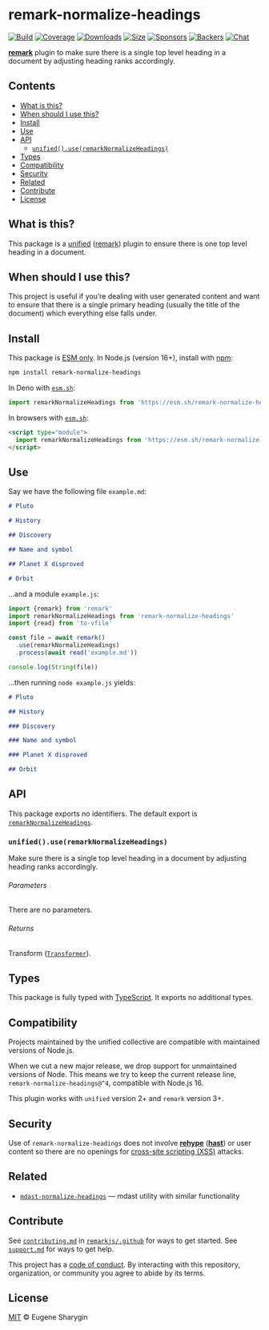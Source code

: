 # remark-normalize-headings

[![Build][build-badge]][build]
[![Coverage][coverage-badge]][coverage]
[![Downloads][downloads-badge]][downloads]
[![Size][size-badge]][size]
[![Sponsors][sponsors-badge]][collective]
[![Backers][backers-badge]][collective]
[![Chat][chat-badge]][chat]

**[remark][]** plugin to make sure there is a single top level heading in a
document by adjusting heading ranks accordingly.

## Contents

*   [What is this?](#what-is-this)
*   [When should I use this?](#when-should-i-use-this)
*   [Install](#install)
*   [Use](#use)
*   [API](#api)
    *   [`unified().use(remarkNormalizeHeadings)`](#unifieduseremarknormalizeheadings)
*   [Types](#types)
*   [Compatibility](#compatibility)
*   [Security](#security)
*   [Related](#related)
*   [Contribute](#contribute)
*   [License](#license)

## What is this?

This package is a [unified][] ([remark][]) plugin to ensure there is one top
level heading in a document.

## When should I use this?

This project is useful if you’re dealing with user generated content and want to
ensure that there is a single primary heading (usually the title of the
document) which everything else falls under.

## Install

This package is [ESM only][esm].
In Node.js (version 16+), install with [npm][]:

```sh
npm install remark-normalize-headings
```

In Deno with [`esm.sh`][esmsh]:

```js
import remarkNormalizeHeadings from 'https://esm.sh/remark-normalize-headings@4'
```

In browsers with [`esm.sh`][esmsh]:

```html
<script type="module">
  import remarkNormalizeHeadings from 'https://esm.sh/remark-normalize-headings@4?bundle'
</script>
```

## Use

Say we have the following file `example.md`:

```markdown
# Pluto

# History

## Discovery

## Name and symbol

## Planet X disproved

# Orbit
```

…and a module `example.js`:

```js
import {remark} from 'remark'
import remarkNormalizeHeadings from 'remark-normalize-headings'
import {read} from 'to-vfile'

const file = await remark()
  .use(remarkNormalizeHeadings)
  .process(await read('example.md'))

console.log(String(file))
```

…then running `node example.js` yields:

```markdown
# Pluto

## History

### Discovery

### Name and symbol

### Planet X disproved

## Orbit
```

## API

This package exports no identifiers.
The default export is
[`remarkNormalizeHeadings`][api-remark-normalize-headings].

### `unified().use(remarkNormalizeHeadings)`

Make sure there is a single top level heading in a document by adjusting
heading ranks accordingly.

###### Parameters

There are no parameters.

###### Returns

Transform ([`Transformer`][unified-transformer]).

## Types

This package is fully typed with [TypeScript][].
It exports no additional types.

## Compatibility

Projects maintained by the unified collective are compatible with maintained
versions of Node.js.

When we cut a new major release, we drop support for unmaintained versions of
Node.
This means we try to keep the current release line,
`remark-normalize-headings@^4`, compatible with Node.js 16.

This plugin works with `unified` version 2+ and `remark` version 3+.

## Security

Use of `remark-normalize-headings` does not involve **[rehype][]**
(**[hast][]**) or user content so there are no openings for
[cross-site scripting (XSS)][wiki-xss] attacks.

## Related

*   [`mdast-normalize-headings`][mdast-normalize-headings]
    — mdast utility with similar functionality

## Contribute

See [`contributing.md`][contributing] in [`remarkjs/.github`][health] for ways
to get started.
See [`support.md`][support] for ways to get help.

This project has a [code of conduct][coc].
By interacting with this repository, organization, or community you agree to
abide by its terms.

## License

[MIT][license] © Eugene Sharygin

[build-badge]: https://github.com/remarkjs/remark-normalize-headings/workflows/main/badge.svg

[build]: https://github.com/remarkjs/remark-normalize-headings/actions

[coverage-badge]: https://img.shields.io/codecov/c/github/remarkjs/remark-normalize-headings.svg

[coverage]: https://codecov.io/github/remarkjs/remark-normalize-headings

[downloads-badge]: https://img.shields.io/npm/dm/remark-normalize-headings.svg

[downloads]: https://www.npmjs.com/package/remark-normalize-headings

[size-badge]: https://img.shields.io/bundlejs/size/remark-normalize-headings

[size]: https://bundlejs.com/?q=remark-normalize-headings

[sponsors-badge]: https://opencollective.com/unified/sponsors/badge.svg

[backers-badge]: https://opencollective.com/unified/backers/badge.svg

[collective]: https://opencollective.com/unified

[chat-badge]: https://img.shields.io/badge/chat-discussions-success.svg

[chat]: https://github.com/remarkjs/remark/discussions

[npm]: https://docs.npmjs.com/cli/install

[esm]: https://gist.github.com/sindresorhus/a39789f98801d908bbc7ff3ecc99d99c

[esmsh]: https://esm.sh

[health]: https://github.com/remarkjs/.github

[contributing]: https://github.com/remarkjs/.github/blob/main/contributing.md

[support]: https://github.com/remarkjs/.github/blob/main/support.md

[coc]: https://github.com/remarkjs/.github/blob/main/code-of-conduct.md

[license]: license

[hast]: https://github.com/syntax-tree/hast

[mdast-normalize-headings]: https://github.com/syntax-tree/mdast-normalize-headings

[rehype]: https://github.com/rehypejs/rehype

[remark]: https://github.com/remarkjs/remark

[typescript]: https://www.typescriptlang.org

[unified]: https://github.com/unifiedjs/unified

[unified-transformer]: https://github.com/unifiedjs/unified#transformer

[wiki-xss]: https://en.wikipedia.org/wiki/Cross-site_scripting

[api-remark-normalize-headings]: #unifieduseremarknormalizeheadings
